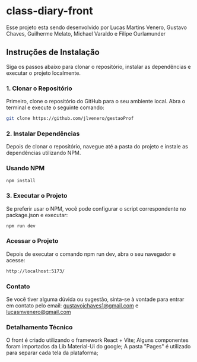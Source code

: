 # class-diary-front

Esse projeto esta sendo desenvolvido por Lucas Martins Venero, Gustavo Chaves, Guilherme Melato, Michael Varaldo e Filipe Ourlamunder

## Instruções de Instalação

Siga os passos abaixo para clonar o repositório, instalar as dependências e executar o projeto localmente.

### 1. Clonar o Repositório

Primeiro, clone o repositório do GitHub para o seu ambiente local. Abra o terminal e execute o seguinte comando:

```bash
git clone https://github.com/jlvenero/gestaoProf
```

### 2. Instalar Dependências

Depois de clonar o repositório, navegue até a pasta do projeto e instale as dependências utilizando NPM.

### Usando NPM

```bash
npm install
```

### 3. Executar o Projeto

Se preferir usar o NPM, você pode configurar o script correspondente no package.json e executar:

```bash
npm run dev
```

### Acessar o Projeto
Depois de executar o comando npm run dev, abra o seu navegador e acesse:

```bash
http://localhost:5173/
```

### Contato
Se você tiver alguma dúvida ou sugestão, sinta-se à vontade para entrar em contato pelo email: gustavojchaves1@gmail.com e lucasmvenero@gmail.com


### Detalhamento Técnico
O front é criado utilizando o framework React + Vite;
Alguns componentes foram importados da Lib Material-Ui do google;
A pasta "Pages" é utilizado para separar cada tela da plataforma;



